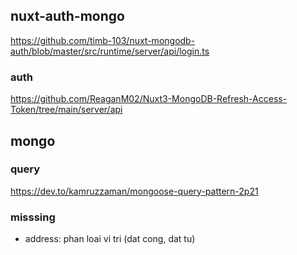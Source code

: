 ## nuxt-auth-mongo

https://github.com/timb-103/nuxt-mongodb-auth/blob/master/src/runtime/server/api/login.ts

### auth
https://github.com/ReaganM02/Nuxt3-MongoDB-Refresh-Access-Token/tree/main/server/api

## mongo

### query

https://dev.to/kamruzzaman/mongoose-query-pattern-2p21


### misssing
- address: phan loai vi tri (dat cong, dat tu)